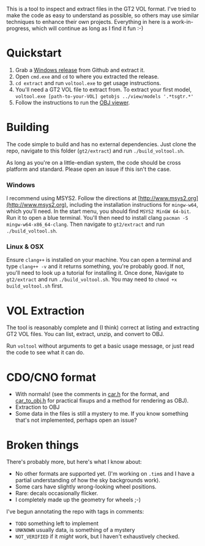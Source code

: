 This is a tool to inspect and extract files in the GT2 VOL format. I've tried to
make the code as easy to understand as possible, so others may use similar
techniques to enhance their own projects. Everything in here is a
work-in-progress, which will continue as long as I find it fun :-)

# Quickstart

1. Grab a [Windows release](https://github.com/commongear/gt2/releases) from
Github and extract it.
2. Open `cmd.exe` and `cd` to where you extracted the release.
3. `cd extract` and run `voltool.exe` to get usage instructions.
4. You'll need a GT2 VOL file to extract from. To extract your first model,  
`voltool.exe [path-to-your-VOL] getobjs ../view/models '.*tsgtr.*'`
5. Follow the instructions to run the [OBJ viewer](../view/).

# Building

The code simple to build and has no external dependencies. Just clone the repo,
navigate to this folder (`gt2/extract`) and run `./build_voltool.sh`.

As long as you're on a little-endian system, the code should be cross platform
and standard. Please open an issue if this isn't the case.

### Windows

I recommend using MSYS2. Follow the directions at
[http://www.msys2.org](http://www.msys2.org), including the installation
instructions for `mingw-w64`, which you'll need. In the start menu, you should
find `MSYS2 MinGW 64-bit`. Run it to open a blue terminal. You'll then need to
install clang `pacman -S mingw-w64-x86_64-clang`. Then navigate to `gt2/extract`
and run `./build_voltool.sh`.

### Linux & OSX

Ensure `clang++` is installed on your machine. You can open a terminal and type
`clang++ -v` and it returns something, you're probably good. If not, you'll need
to look up a tutorial for installing it. Once done, Navigate to `gt2/extract`
and run `./build_voltool.sh`. You may need to `chmod +x build_voltool.sh` first.

# VOL Extraction

The tool is reasonably complete and (I think) correct at listing and extracting
GT2 VOL files. You can list, extract, unzip, and convert to OBJ.

Run `voltool` without arguments to get a basic usage message, or just read the
code to see what it can do.

# CDO/CNO format

- With normals! (see the comments in [car.h](car.h) for the format, and
[car_to_obj.h](car_to_obj.h) for practical fixups and a method for rendering as OBJ).
- Extraction to OBJ
- Some data in the files is still a mystery to me. If you know something that's
not implemented, perhaps open an issue?

# Broken things

There's probably more, but here's what I know about:

- No other formats are supported yet. (I'm working on `.tim`s and I have a
partial understanding of how the sky backgrounds work).
- Some cars have slightly wrong-looking wheel positions.
- Rare: decals occasionally flicker.
- I completely made up the geometry for wheels ;-)

I've begun annotating the repo with tags in comments:

- `TODO` something left to implement
- `UNKNOWN` usually data, is something of a mystery
- `NOT_VERIFIED` if it *might* work, but I haven't exhaustively checked.
